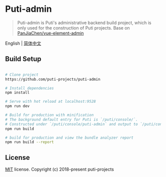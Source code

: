 # Puti-admin

> Puti-admin is Puti's administrative backend build project, which is only used for the construction of Puti projects.
> Base on [PanJiaChen/vue-element-admin](https://github.com/PanJiaChen/vue-element-admin)

English | [简体中文](./README.zh.md)

## Build Setup

``` bash

# Clone project
https://github.com/puti-projects/puti-admin

# Install dependencies
npm install

# Serve with hot reload at localhost:9528
npm run dev

# Build for production with minification
# The background default entry for Puti is `/puti/console/`. 
# Constructed under `/puti/console/puti-admin` and output to `/puti/console/`
npm run build

# build for production and view the bundle analyzer report
npm run build --report
```

## License
[MIT](https://github.com/puti-projects/puti-admin/blob/master/LICENSE) license.
Copyright (c) 2018-present puti-projects

